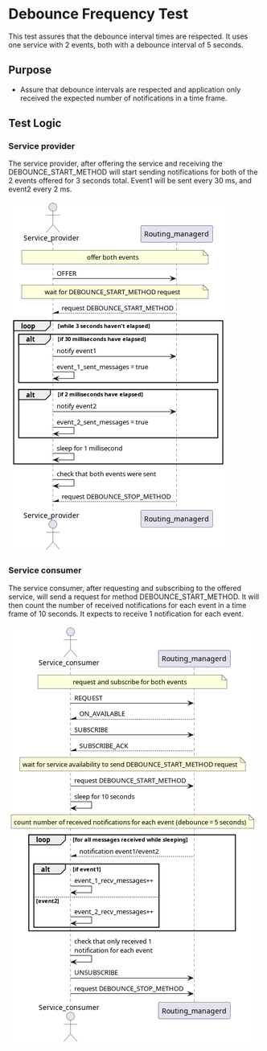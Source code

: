 # Debounce Frequency Test

This test assures that the debounce interval times are respected. It uses one service with 2 events, both with a debounce interval of 5 seconds.

## Purpose

- Assure that debounce intervals are respected and application only received the expected number of notifications in a time frame.

## Test Logic

### Service provider

The service provider, after offering the service and receiving the DEBOUNCE_START_METHOD will start sending notifications for both of the 2 events offered for 3 seconds total. Event1 will be sent every 30 ms, and event2 every 2 ms.

![Diagram](docs/debounce_frequency_test_service.png)

### Service consumer

The service consumer, after requesting and subscribing to the offered service, will send a request for method DEBOUNCE_START_METHOD. It will then count the number of received notifications for each event in a time frame of 10 seconds. It expects to receive 1 notification for each event.

![Diagram](docs/debounce_frequency_test_client.png)
